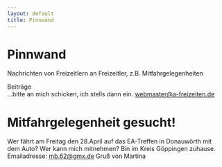```yaml
---
layout: default
title: Pinnwand
---
```

# Pinnwand

Nachrichten von Freizeitlern an Freizeitler, z.B.
Mitfahrgelegenheiten

Beiträge<br>
...bitte an mich schicken, ich stells dann ein.
<webmaster@a-freizeiten.de>

# Mitfahrgelegenheit gesucht!

Wer fährt am Freitag den 28.April auf das EA-Treffen in Donauwörth mit dem Auto?
Wer kann mich mitnehmen?
Bin im Kreis Göppingen zuhause.  
Emailadresse: <mb.62@gmx.de>
Gruß von Martina


